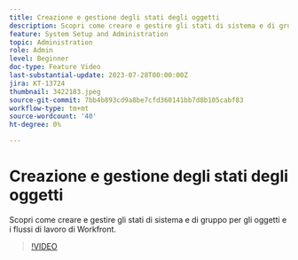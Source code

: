 ```yaml
---
title: Creazione e gestione degli stati degli oggetti
description: Scopri come creare e gestire gli stati di sistema e di gruppo per gli oggetti e i flussi di lavoro di Workfront.
feature: System Setup and Administration
topic: Administration
role: Admin
level: Beginner
doc-type: Feature Video
last-substantial-update: 2023-07-28T00:00:00Z
jira: KT-13724
thumbnail: 3422183.jpeg
source-git-commit: 7bb4b893cd9a8be7cfd360141bb7d8b105cabf83
workflow-type: tm+mt
source-wordcount: '40'
ht-degree: 0%

---
```



# Creazione e gestione degli stati degli oggetti

Scopri come creare e gestire gli stati di sistema e di gruppo per gli oggetti e i flussi di lavoro di Workfront.

>[!VIDEO](https://video.tv.adobe.com/v/3422183/?learn=on)
